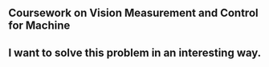 ## Coursework on Vision Measurement and Control for Machine
## I want to solve this problem in an interesting way.